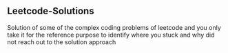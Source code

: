  ## Leetcode-Solutions
Solution of some of the complex coding problems of leetcode and you only take it for the reference purpose to identify where you stuck and why did not reach out to the solution approach
